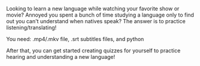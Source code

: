 Looking to learn a new language while watching your favorite show or movie? Annoyed you spent a bunch of time studying a language only to find out you can't understand when natives speak? The answer is to practice listening/translating!

You need: .mp4/.mkv file, .srt subtitles files, and python 

After that, you can get started creating quizzes for yourself to practice hearing and understanding a new language! 
